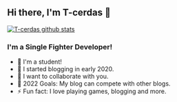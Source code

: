 ## Hi there, I'm T-cerdas 👋

[![T-cerdas github stats](https://github-readme-stats.vercel.app/api?username=t-cerdas)](https://github.com/t-cerdas/t-cerdas)

### I'm a Single Fighter Developer!
- 🔭 I'm a student!
- 🌱 I started blogging in early 2020.
- 👯 I want to collaborate with you.
- 🥅 2022 Goals: My blog can compete with other blogs.
- ⚡ Fun fact: I love playing games, blogging and more.

